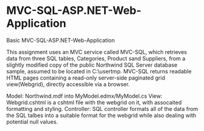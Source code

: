 # MVC-SQL-ASP.NET-Web-Application
Basic MVC-SQL-ASP.NET-Web-Application

This assignment uses an MVC service called MVC-SQL, which retrieves data from three SQL tables, Categories, Product sand Suppliers, from a slightly modified copy of the public Northwind SQL Server database sample, assumed to be located in C:\usertmp\.
MVC-SQL returns readable HTML pages containing a read-only server-side paginated grid view(Webgrid), directly accessible via a browser.

Model: Northwind.mdf into MyModel.edmx/MyModel.cs 
View: Webgrid.cshtml is a cshtml file with the webgrid on it, with assocaited formatting and styling.
Controller: SQL controller formats all of the data from the SQL talbes into a suitable format for the webgrid while also dealing with potential null values.


